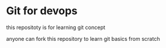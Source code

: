 # Git for devops 


this repositoty is for learning git concept

anyone can fork this repository to learn git basics from scratch
